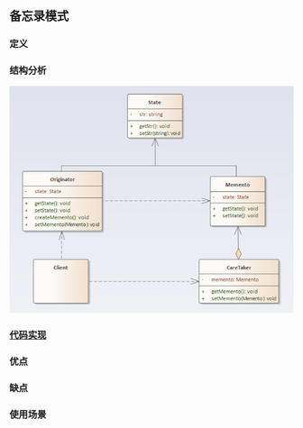 ## 备忘录模式

### 定义

### 结构分析

![Memento](../../images/pattern/Memento.png)  

### [代码实现](../../code/memento)

### 优点

### 缺点

### 使用场景
